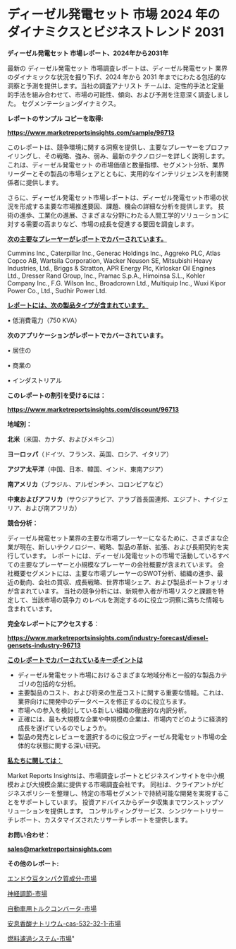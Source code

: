 # ディーゼル発電セット 市場 2024 年のダイナミクスとビジネストレンド 2031

<strong>ディーゼル発電セット 市場レポート、2024年から2031年</strong>

最新の ディーゼル発電セット 市場調査レポートは、ディーゼル発電セット 業界のダイナミックな状況を掘り下げ、2024 年から 2031 年までにわたる包括的な洞察と予測を提供します。当社の調査アナリスト チームは、定性的手法と定量的手法を組み合わせて、市場の可能性、傾向、および予測を注意深く調査しました。 セグメンテーションダイナミクス。



<strong>レポートのサンプル コピーを取得:</strong> <a href=https://www.marketreportsinsights.com/sample/96713>

<strong><u>https://www.marketreportsinsights.com/sample/96713</u></strong></a>

このレポートは、競争環境に関する洞察を提供し、主要なプレーヤーをプロファイリングし、その戦略、強み、弱み、最新のテクノロジーを詳しく説明します。 これは、ディーゼル発電セット の市場価値と数量指標、セグメント分析、業界リーダーとその製品の市場シェアとともに、実用的なインテリジェンスを利害関係者に提供します。

さらに、ディーゼル発電セット市場レポートは、ディーゼル発電セット市場の状況を形成する主要な市場推進要因、課題、機会の詳細な分析を提供します。 技術の進歩、工業化の進展、さまざまな分野にわたる人間工学的ソリューションに対する需要の高まりなど、市場の成長を促進する要因を調査します。



<strong><u>次の主要なプレーヤーがレポートでカバーされています。</u></strong>

Cummins Inc., Caterpillar Inc., Generac Holdings Inc., Aggreko PLC, Atlas Copco AB, Wartsila Corporation, Wacker Neuson SE, Mitsubishi Heavy Industries, Ltd., Briggs & Stratton, APR Energy Plc, Kirloskar Oil Engines Ltd., Dresser Rand Group, Inc., Pramac S.p.A., Himoinsa S.L., Kohler Company Inc., F.G. Wilson Inc., Broadcrown Ltd., Multiquip Inc., Wuxi Kipor Power Co., Ltd., Sudhir Power Ltd.



<strong><u><b>レポートには、次の製品タイプが含まれています。</b></u></strong>

• 低消費電力（750 KVA）



<strong><b>次のアプリケーションがレポートでカバーされています。</b></strong>

• 居住の

• 商業の

• インダストリアル



<strong><b>このレポートの割引を受けるには：</b></strong><a href=https://www.marketreportsinsights.com/discount/96713>

<strong><u>https://www.marketreportsinsights.com/discount/96713</u></strong></a>



<strong>地域別：</strong>



<strong>北米</strong>（米国、カナダ、およびメキシコ）



<strong>ヨーロッパ</strong>（ドイツ、フランス、英国、ロシア、イタリア）



<strong>アジア太平洋</strong>（中国、日本、韓国、インド、東南アジア）



<strong>南アメリカ</strong>（ブラジル、アルゼンチン、コロンビアなど）



<strong>中東およびアフリカ</strong>（サウジアラビア、アラブ首長国連邦、エジプト、ナイジェリア、および南アフリカ）



<strong>競合分析：</strong>

ディーゼル発電セット業界の主要な市場プレーヤーになるために、さまざまな企業が現在、新しいテクノロジー、戦略、製品の革新、拡張、および長期契約を実行しています。 レポートには、ディーゼル発電セットの市場で活動しているすべての主要なプレーヤーと小規模なプレーヤーの会社概要が含まれています。 会社概要セグメントには、主要な市場プレーヤーのSWOT分析、組織の進歩、最近の動向、会社の買収、成長戦略、世界市場シェア、および製品ポートフォリオが含まれています。 当社の競争分析には、新規参入者が市場リスクと課題を特定して、当該市場の競争力 のレベルを測定するのに役立つ洞察に満ちた情報も含まれています。



<strong>完全なレポートにアクセスする</strong>：

<a href=https://www.marketreportsinsights.com/industry-forecast/diesel-gensets-industry-96713>

<strong><u>https://www.marketreportsinsights.com/industry-forecast/diesel-gensets-industry-96713</u></strong></a>



<strong><u><b>このレポートでカバーされているキーポイントは</b></u></strong>
<ul>
  <li>ディーゼル発電セット市場におけるさまざまな地域分布と一般的な製品カテゴリの包括的な分析。</li>
  <li>主要製品のコスト、および将来の生産コストに関する重要な情報。これは、業界向けに開発中のデータベースを修正するのに役立ちます。</li>
  <li>市場への参入を検討している新しい組織の徹底的な内訳分析。</li>
  <li>正確には、最も大規模な企業や中規模の企業は、市場内でどのように経済的成長を遂げているのでしょうか。</li>
  <li>製品の発売とレビューを選択するのに役立つディーゼル発電セット市場の全体的な状態に関する深い研究。</li>
</ul>


<strong><u><b>私たちに関しては：</b></u></strong>

Market Reports Insightsは、市場調査レポートとビジネスインサイトを中小規模および大規模企業に提供する市場調査会社です。 同社は、クライアントがビジネスポリシーを整理し、特定の市場セグメントで持続可能な開発を実現することをサポートしています。 投資アドバイスからデータ収集までワンストップソリューションを提供します。 コンサルティングサービス、シンジケートリサーチレポート、カスタマイズされたリサーチレポートを提供します。



<strong><b>お問い合わせ</b></strong>：

<a href=mailto:sales@marketreportsinsights.com>

<strong><u>sales@marketreportsinsights.com</u></strong></a>



<strong>その他のレポート:</strong>

<a href=https://www.linkedin.com/pulse/エンドウ豆タンパク質成分-市場-2023-新興市場-将来の動向と市場需要-2030-ewnuf/>エンドウ豆タンパク質成分-市場</a>

<a href=https://www.linkedin.com/pulse/神経調節-市場-2023-収益と成長ドライバー-2030-pr-news-hub-fcnqf/>神経調節-市場</a>

<a href=https://www.linkedin.com/pulse/自動車用トルクコンバータ-市場-2023-年のダイナミクスとビジネストレンド-eik7f/>自動車用トルクコンバータ-市場</a>

<a href=https://www.linkedin.com/pulse/安息香酸ナトリウム-cas-532-32-1-市場-2023-推進要因と成長機会-geucf/>安息香酸ナトリウム-cas-532-32-1-市場</a>

<a href=https://www.linkedin.com/pulse/燃料濾過システム-市場-2023-総利益と主要ベンダー-2030-consumer-connection-collective-360-67wtf/>燃料濾過システム-市場</a>"

